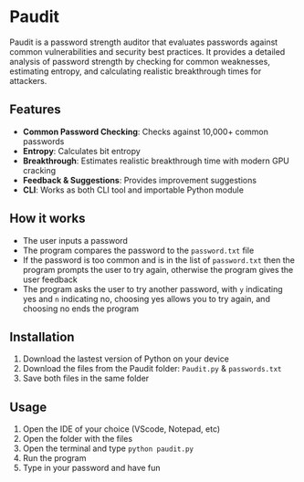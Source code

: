 # Paudit
Paudit is a password strength auditor that evaluates passwords against common vulnerabilities and security best practices. It provides a detailed analysis of password strength by checking for common weaknesses, estimating entropy, and calculating realistic breakthrough times for attackers.

## Features
- **Common Password Checking**: Checks against 10,000+ common passwords
- **Entropy**: Calculates bit entropy
- **Breakthrough**: Estimates realistic breakthrough time with modern GPU cracking
- **Feedback & Suggestions**: Provides improvement suggestions
- **CLI**: Works as both CLI tool and importable Python module
  
## How it works
- The user inputs a password
- The program compares the password to the `password.txt` file
- If the password is too common and is in the list of `password.txt` then the program prompts the user to try again, otherwise the program gives the user feedback
- The program asks the user to try another password, with `y` indicating yes and `n` indicating no, choosing yes allows you to try again, and choosing no ends the program
   
## Installation
1. Download the lastest version of Python on your device
2. Download the files from the Paudit folder: `Paudit.py` & `passwords.txt`
3. Save both files in the same folder

## Usage
1. Open the IDE of your choice (VScode, Notepad, etc)
2. Open the folder with the files 
3. Open the terminal and type `python paudit.py`
4. Run the program 
5. Type in your password and have fun
